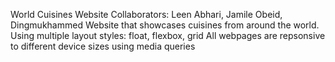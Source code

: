 World Cuisines Website
Collaborators: Leen Abhari, Jamile Obeid, Dingmukhammed
Website that showcases cuisines from around the world.
Using multiple layout styles: float, flexbox, grid
All webpages are repsonsive to different device sizes using media queries 